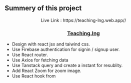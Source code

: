 ## Summery of this project

<p align="center">Live Link : https://teaching-lng.web.app// <p />
  <h3 align="center"><a href="https://teaching-lng.web.app/ ">Teaching.Ing</a></h3>
  
  * Design with react jsx and taiwind css.
  * Use Firebase authentication for signin / signup user.
  * Use React router.
  * Use Axios for fetching data
  * Use Tanstack query and create a instant for resublity.
  * Add React Zoom for zoom image.
  * Use React hook from
